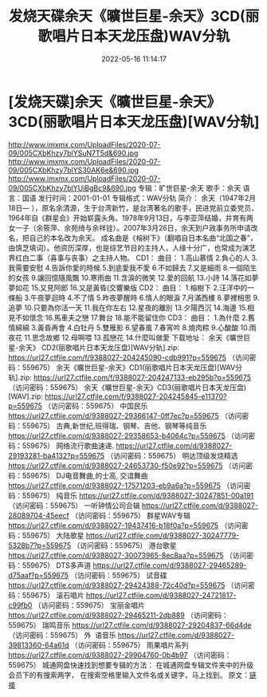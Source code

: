 ﻿---
title: 发烧天碟余天《曠世巨星-余天》3CD(丽歌唱片日本天龙压盘)WAV分轨
date: 2022-05-16 11:14:17
categories: WAV车载音乐、镜像
tags: 华语中文
---
# [发烧天碟]余天《曠世巨星-余天》3CD(丽歌唱片日本天龙压盘)[WAV分轨]

http://www.imxmx.com/UploadFiles/2020-07-09/005CXbKhzy7blYSuN7T5d&690.jpg
http://www.imxmx.com/UploadFiles/2020-07-09/005CXbKhzy7blYS30AK6e&690.jpg
http://www.imxmx.com/UploadFiles/2020-07-09/005CXbKhzy7blYUiBgBc9&690.jpg
专辑：旷世巨星-余天
歌手：余天
语言：国语
发行时间：2001-01-01
专辑格式：WAV分轨
简介：
余天（1947年2月18日—
），原名余清源，生于台湾新竹，是台湾著名的歌手，民进党前立委党员，1964年自《群星会》开始崭露头角。1978年9月13日，与李亚萍结婚，并育有两女一子（余筱萍、余苑绮与余祥铨）。2007年3月26日，余天到户政事务所申请改名，把自己的本名改为余天。
成名曲是《榕树下》（翻唱自日本名曲“北国之春”，由慎芝填词）。他资历深厚，也是综艺节目的主持人，人缘十分广，也常成为演艺界红白二事（喜事与丧事）之主持人物。
CD1：
曲目：
1.高山慕情
2.負心的人
3.我需要安慰
4.告訴你愛的時候
5.到底愛我不愛
6.不如歸去
7.又是細雨
8.一個陌生的女孩
9.讓回憶隨風飄
10.寒雨曲
11.含淚的微笑
12.愛的回航
13.小詩
14.落花如夢夢如花
15.又見阿郎
16.又是黃昏(交響樂版
CD2：
曲目：
1.榕樹下
2.汪洋中的一條船
3.午夜夢迴時
4.不了情
5.昨夜夢醒時
6.情人的眼淚
7.月滿西樓
8.夢裡相思
9.追夢
10.只要為你活一天
11.我在你左右
12.星夜的離別
13.夕陽西沉
14.海邊
15.相見不如懷念
16.馬車夫之戀
17.舞台
18.能不能留住你
CD3：
曲目：
1.為什麼
2.舊情綿綿
3.黃昏再會
4.白牡丹
5.雙雁影
6.望春風
7.春宵吟
8.燒肉粽
9.心酸酸
10.雨夜花
11.思念故鄉
12.母啊喂
13.孤戀花
14.什麼叫做愛
下载地址：
余天《曠世巨星-余天》 CD2(丽歌唱片日本天龙压盘)[WAV分轨].zip:
https://url27.ctfile.com/f/9388027-204245090-cdb991?p=559675
（访问密码：559675）
余天《曠世巨星-余天》CD1(丽歌唱片日本天龙压盘)[WAV分轨].zip: https://url27.ctfile.com/f/9388027-204247133-eb295b?p=559675
（访问密码：559675）
余天《曠世巨星-余天》CD3(丽歌唱片日本天龙压盘)[WAV].zip: https://url27.ctfile.com/f/9388027-204245845-e11370?p=559675
（访问密码：559675）
中国民乐
https://url27.ctfile.com/d/9388027-29366147-0ff7ec?p=559675
（访问密码：559675）
古典,新世纪,班得瑞、钢琴、吉他、钢琴等纯音乐
https://url27.ctfile.com/d/9388027-29358653-b4064c?p=559675
（访问密码：559675）
网络流行歌曲速递.
https://url27.ctfile.com/d/9388027-29193281-ba4132?p=559675
（访问密码：559675）
明达顶级发烧精选
https://url27.ctfile.com/d/9388027-24653730-f50e92?p=559675
（访问密码：559675）
DJ电音舞曲,的士高, 交谊舞曲
https://url27.ctfile.com/d/9388027-17571203-eb9a6a?p=559675
（访问密码：559675）
纯音乐
https://url27.ctfile.com/d/9388027-30247851-00a191
（访问密码：559675）
一听钟情公司合辑
https://url27.ctfile.com/d/9388027-28089704-45eecf
（访问密码：559675）
群星WAV专辑
https://url27.ctfile.com/d/9388027-19437416-b18f0a?p=559675
（访问密码：559675）
大陆歌星
https://url27.ctfile.com/d/9388027-30247779-5328b7?p=559675
（访问密码：559675）
港台歌星
https://url27.ctfile.com/d/9388027-30073965-8ec8aa?p=559675
（访问密码：559675）
DTS多声道
https://url27.ctfile.com/d/9388027-29465289-d75aaf?p=559675
（访问密码：559675）
试音碟
https://url27.ctfile.com/d/9388027-29424388-72c40d?p=559675
（访问密码：559675）
滚石唱片
https://url27.ctfile.com/d/9388027-24721817-c99fb0
（访问密码：559675）
宝丽金唱片
https://url27.ctfile.com/d/9388027-29465211-2db889
（访问密码：559675）
瑞鸣音乐
https://url27.ctfile.com/d/9388027-29204837-66d4de
（访问密码：559675）
外  语音乐
https://url27.ctfile.com/d/9388027-39813360-64a61d
（访问密码：559675）
雨果唱片系列
https://url27.ctfile.com/d/9388027-29904760-0b4b97
（访问密码：559675）
城通网盘快速找到想要专辑的方法：
在城通网盘专辑文件夹中的升级会员下的有搜索两字，
在搜索空格里输入文件名或关键字，马上找到。
原文：[链接](https://blog.sina.com.cn/s/blog_1647c7e7601030x9l.html)